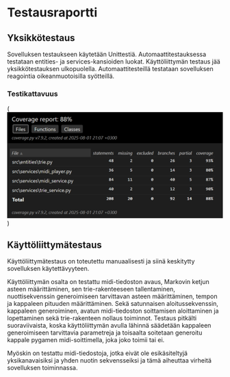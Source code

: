# Testausraportti

## Yksikkötestaus
Sovelluksen testaukseen käytetään Unittestiä. Automaattitestauksessa testataan entities- ja services-kansioiden luokat. Käyttöliittymän testaus jää yksikkötestauksen ulkopuolella. Automaattitesteillä testataan sovelluksen reagointia oikeanmuotoisilla syötteillä.

### Testikattavuus
(![Testikattavuuden tilanne 1.8.2025](image.png))

## Käyttöliittymätestaus
Käyttöliittymätestaus on toteutettu manuaalisesti ja siinä keskitytty sovelluksen käytettävyyteen.

Käyttöliittymän osalta on testattu midi-tiedoston avaus, Markovin ketjun asteen määrittäminen, sen trie-rakenteeseen tallentaminen, nuottisekvenssin generoimiseen tarvittavan asteen määrittäminen, tempon ja kappaleen pituuden määrittäminen. Sekä satunnaisen aloitussekvenssin, kappaleen generoiminen, avatun midi-tiedoston soittamisen aloittaminen ja lopettaminen sekä trie-rakenteen nollaus toiminnot. Testaus pitkälti suoraviivaista, koska käyttöliittymän avulla lähinnä säädetään kappaleen generoimiseen tarvittavia parametreja ja toisaalta soitetaan generoitu kappale pygamen midi-soittimella, joka joko toimii tai ei.

Myöskin on testattu midi-tiedostoja, jotka eivät ole esikäsiteltyjä yksikanavaisiksi ja yhden nuotin sekvensseiksi ja tämä aiheuttaa virheitä sovelluksen toiminnassa.
